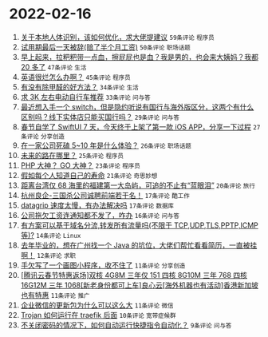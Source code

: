 # 2022-02-16

1. [关于本地人体识别，该如何优化，求大佬提建议](https://www.v2ex.com/t/834139) `59条评论` `程序员`
1. [试用期最后一天被辞(赔了半个月工资)](https://www.v2ex.com/t/834126) `50条评论` `职场话题`
1. [早上起来，拉粑粑带一点血，擦屁屁也是血？我是男的，也会来大姨妈？我都 20 多了](https://www.v2ex.com/t/834134) `47条评论` `生活`
1. [英语很烂怎么办啊？](https://www.v2ex.com/t/834175) `45条评论` `程序员`
1. [有没有除甲醛的好方法？](https://www.v2ex.com/t/834129) `34条评论` `生活`
1. [求 3K 左右电动自行车推荐](https://www.v2ex.com/t/834158) `33条评论` `问与答`
1. [最近想入手一个 switch，但是隐约听说有国行与海外版区分，这两个有什么区别吗？线下实体店只能买国行吗？](https://www.v2ex.com/t/834136) `29条评论` `问与答`
1. [春节自学了 SwiftUI 7 天，今天终于上架了第一款 iOS APP，分享一下过程](https://www.v2ex.com/t/834180) `27条评论` `分享创造`
1. [在一家公司死磕 5~10 年是什么体验？](https://www.v2ex.com/t/834137) `26条评论` `职场话题`
1. [未来的路在哪里？](https://www.v2ex.com/t/834179) `25条评论` `程序员`
1. [PHP 大神？ GO 大神？](https://www.v2ex.com/t/834151) `23条评论` `程序员`
1. [假如每个人知道自己的寿命](https://www.v2ex.com/t/834157) `21条评论` `奇思妙想`
1. [距离台湾仅 68 海里的福建第一大岛屿，可追的不止有“蓝眼泪”](https://www.v2ex.com/t/834133) `20条评论` `旅行`
1. [杭州良企-三国杀公司诚聘前端若干名！](https://www.v2ex.com/t/834172) `17条评论` `酷工作`
1. [datagrip 速度太慢，有办法解决吗](https://www.v2ex.com/t/834131) `17条评论` `数据库`
1. [公司拖欠工资连通知都不发了，咋办](https://www.v2ex.com/t/834152) `16条评论` `问与答`
1. [有方案可以基于域名分流,转发所有流量吗(不限于 TCP,UDP,TLS,PPTP,ICMP 等)?](https://www.v2ex.com/t/834130) `14条评论` `Linux`
1. [去年毕业的，想在广州找一个 Java 的坑位，大佬们帮忙看看简历，一直被挂啊！](https://www.v2ex.com/t/834177) `12条评论` `求职`
1. [手欠写了一个画图小程序，收不住了](https://www.v2ex.com/t/834149) `11条评论` `分享创造`
1. [[腾讯云春节特惠返场]双核 4G8M 三年仅 151 四核 8G10M 三年 768 四核 16G12M 三年 1068[新老身份都可上车]良心云[海外机器也有活动]香港新加坡也有特惠](https://www.v2ex.com/t/834138) `11条评论` `推广`
1. [企业微信的更新包为什么可以这么大](https://www.v2ex.com/t/834135) `11条评论` `微信`
1. [Trojan 如何运行在 traefik 后面](https://www.v2ex.com/t/834142) `10条评论` `宽带症候群`
1. [不关闭密码的情况下，如何自动运行快捷指令自动化？](https://www.v2ex.com/t/834154) `9条评论` `问与答`
